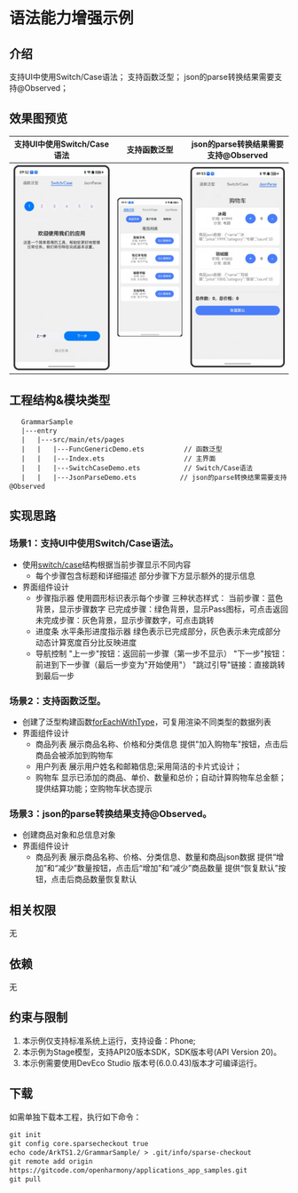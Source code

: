 # 语法能力增强示例

## 介绍

支持UI中使用Switch/Case语法；
支持函数泛型；
json的parse转换结果需要支持@Observed；

## 效果图预览
| 支持UI中使用Switch/Case语法                                           | 支持函数泛型  | json的parse转换结果需要支持@Observed                                                         |
|----------------------------------------------------------------|----------------------------------------------------------------|----------------------------------------------------------------|
| ![Alt text](entry/src/main/resources/base/media/Arkuitab2.png) | ![Alt text](entry/src/main/resources/base/media/Arkuitab1.png) | ![Alt text](entry/src/main/resources/base/media/Arkuitab3.png) |

## 工程结构&模块类型

```
   GrammarSample
   |---entry
   |   |---src/main/ets/pages
   |   |   |---FuncGenericDemo.ets          // 函数泛型
   |   |   |---Index.ets                    // 主界面
   |   |   |---SwitchCaseDemo.ets           // Switch/Case语法
   |   |   |---JsonParseDemo.ets           // json的parse转换结果需要支持@Observed   

```

## 实现思路

### 场景1：支持UI中使用Switch/Case语法。

* 使用[switch/case](entry/src/main/ets/pages/SwitchCaseDemo.ets)结构根据当前步骤显示不同内容
  * 每个步骤包含标题和详细描述
    部分步骤下方显示额外的提示信息 
* 界面组件设计
  * 步骤指示器
    使用圆形标识表示每个步骤
    三种状态样式：
    当前步骤：蓝色背景，显示步骤数字
    已完成步骤：绿色背景，显示Pass图标，可点击返回
    未完成步骤：灰色背景，显示步骤数字，可点击跳转
  * 进度条
    水平条形进度指示器
    绿色表示已完成部分，灰色表示未完成部分
    动态计算宽度百分比反映进度
  * 导航控制
    "上一步"按钮：返回前一步骤（第一步不显示）
    "下一步"按钮：前进到下一步骤（最后一步变为"开始使用"）
    "跳过引导"链接：直接跳转到最后一步
### 场景2：支持函数泛型。
* 创建了泛型构建函数[forEachWithType](entry/src/main/ets/pages/FuncGenericDemo.ets)，可复用渲染不同类型的数据列表
* 界面组件设计
  * 商品列表
    展示商品名称、价格和分类信息
    提供"加入购物车"按钮，点击后商品会被添加到购物车
  * 用户列表 展示用户姓名和邮箱信息;采用简洁的卡片式设计；
  * 购物车 显示已添加的商品、单价、数量和总价；自动计算购物车总金额；提供结算功能；空购物车状态提示
### 场景3：json的parse转换结果支持@Observed。
* 创建商品对象和总信息对象
* 界面组件设计
  * 商品列表
    展示商品名称、价格、分类信息、数量和商品json数据
    提供“增加”和“减少”数量按钮，点击后“增加”和“减少”商品数量
    提供“恢复默认”按钮，点击后商品数量恢复默认

## 相关权限

无

## 依赖

无

## 约束与限制

1. 本示例仅支持标准系统上运行，支持设备：Phone;
2. 本示例为Stage模型，支持API20版本SDK，SDK版本号(API Version 20)。
3. 本示例需要使用DevEco Studio 版本号(6.0.0.43)版本才可编译运行。

## 下载

如需单独下载本工程，执行如下命令：

```
git init
git config core.sparsecheckout true
echo code/ArkTS1.2/GrammarSample/ > .git/info/sparse-checkout
git remote add origin https://gitcode.com/openharmony/applications_app_samples.git
git pull
```